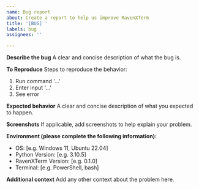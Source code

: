 ```yaml
---
name: Bug report
about: Create a report to help us improve RavenXTerm
title: '[BUG] '
labels: bug
assignees: ''

---
```


**Describe the bug**
A clear and concise description of what the bug is.

**To Reproduce**
Steps to reproduce the behavior:
1. Run command '...'
2. Enter input '...'
3. See error

**Expected behavior**
A clear and concise description of what you expected to happen.

**Screenshots**
If applicable, add screenshots to help explain your problem.

**Environment (please complete the following information):**
 - OS: [e.g. Windows 11, Ubuntu 22.04]
 - Python Version: [e.g. 3.10.5]
 - RavenXTerm Version: [e.g. 0.1.0]
 - Terminal: [e.g. PowerShell, bash]

**Additional context**
Add any other context about the problem here.
